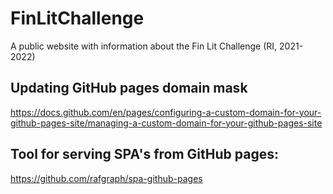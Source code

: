 # FinLitChallenge
A public website with information about the Fin Lit Challenge (RI, 2021-2022)

## Updating GitHub pages domain mask
https://docs.github.com/en/pages/configuring-a-custom-domain-for-your-github-pages-site/managing-a-custom-domain-for-your-github-pages-site

## Tool for serving SPA's from GitHub pages:
https://github.com/rafgraph/spa-github-pages

